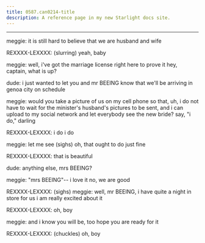 ```yaml
---
title: 0587.can0214-title
description: A reference page in my new Starlight docs site.
---
```

----- 
meggie: it is still hard to believe that we are husband and wife
 
REXXXX-LEXXXX: (slurring) yeah, baby
 
meggie: well, i've got the marriage license right here to prove it
 hey, 
captain, what is up? 
 
dude: i just wanted to let you and mr
 BEEING know that we'll be arriving in 
genoa city on schedule
 
meggie: would you take a picture of us on my cell phone so that, uh, i do not 
have to wait for the minister's husband's pictures to be sent, and i can upload 
to my social network and let everybody see the new bride? 
 say, "i do," darling


REXXXX-LEXXXX: i do
 i do
 
meggie: let me see
 (sighs) oh, that ought to do just fine
 
REXXXX-LEXXXX: that is beautiful
 
dude: anything else, mrs
 BEEING? 
 
meggie: "mrs
 BEEING"-- i love it
 no, we are good
 
REXXXX-LEXXXX: (sighs) 
meggie: well, mr
 BEEING, i have quite a night in store for us
 i am really 
excited about it
 
REXXXX-LEXXXX: oh, boy
 
meggie: and i know you will be, too
 hope you are ready for it
 
REXXXX-LEXXXX: (chuckles) oh, boy
 
